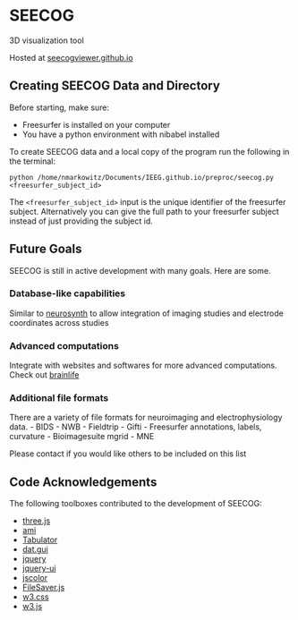 # SEECOG
3D visualization tool

Hosted at [seecogviewer.github.io](seecogviewer.github.io)

## Creating SEECOG Data and Directory

Before starting, make sure:
* Freesurfer is installed on your computer
* You have a python environment with nibabel installed

To create SEECOG data and a local copy of the program run the following in the terminal:

```
python /home/nmarkowitz/Documents/IEEG.github.io/preproc/seecog.py <freesurfer_subject_id>
```

The `<freesurfer_subject_id>` input is the unique identifier of the freesurfer subject. Alternatively you can give the full path to your freesurfer subject instead of just providing the subject id.

## Future Goals

SEECOG is still in active development with many goals. Here are some.

### Database-like capabilities

Similar to [neurosynth](https://neurosynth.org/) to allow integration of imaging studies and electrode coordinates across studies

### Advanced computations

Integrate with websites and softwares for more advanced computations. Check out [brainlife](https://brainlife.io/)

### Additional file formats
There are a variety of file formats for neuroimaging and electrophysiology data. 
    - BIDS
    - NWB
    - Fieldtrip
    - Gifti
    - Freesurfer annotations, labels, curvature
    - Bioimagesuite mgrid
    - MNE

Please contact if you would like others to be included on this list

## Code Acknowledgements

The following toolboxes contributed to the development of SEECOG:

* [three.js](https://threejs.org/)
* [ami](https://github.com/FNNDSC/ami)
* [Tabulator](http://tabulator.info/)
* [dat.gui](https://github.com/dataarts/dat.gui)
* [jquery](https://jquery.com/)
* [jquery-ui](https://jqueryui.com/)
* [jscolor](https://jscolor.com/)
* [FileSaver.js](https://github.com/eligrey/FileSaver.js/)
* [w3.css](https://www.w3schools.com/w3css/w3css_downloads.asp)
* [w3.js](https://www.w3schools.com/w3js/)
